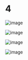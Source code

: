# 4
![image](https://github.com/LeeMinGyu23/4/assets/117800561/102fc257-3aa4-482c-ab1c-a2177065856a)


![image](https://github.com/LeeMinGyu23/4/assets/117800561/8a0733c9-6750-42b4-bf60-8a35e2bfc137)

![image](https://github.com/LeeMinGyu23/4/assets/117800561/397c8f73-08ed-4c64-87ef-745c18392887)

![image](https://github.com/LeeMinGyu23/4/assets/117800561/885d8912-2f6c-4191-8c38-2718e80e30d1)


